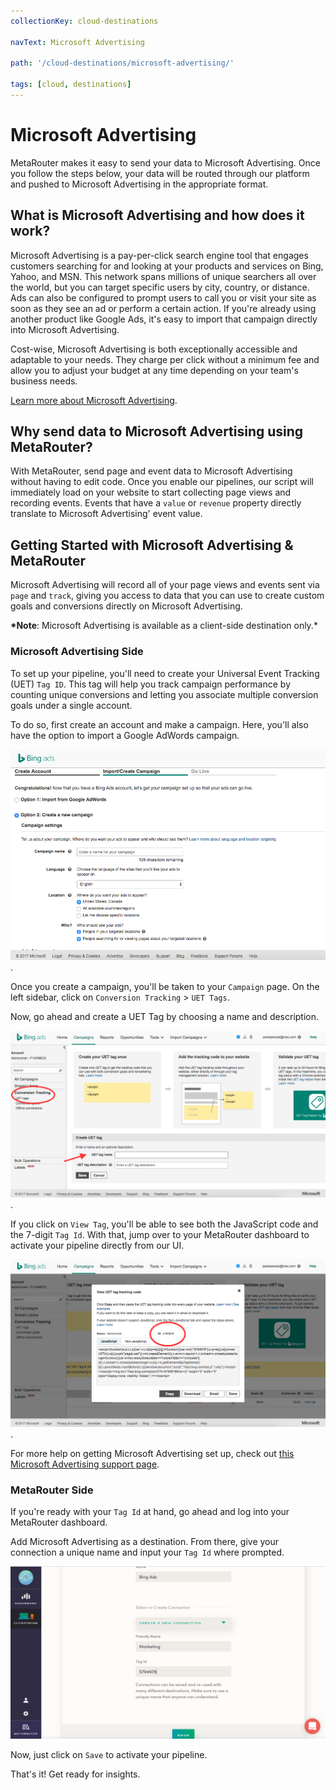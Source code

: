 ```yaml
---
collectionKey: cloud-destinations

navText: Microsoft Advertising

path: '/cloud-destinations/microsoft-advertising/'

tags: [cloud, destinations]
---
```


# Microsoft Advertising

MetaRouter makes it easy to send your data to Microsoft Advertising. Once you follow the steps below, your data will be routed through our platform and pushed to Microsoft Advertising in the appropriate format.

## What is Microsoft Advertising and how does it work?

Microsoft Advertising is a pay-per-click search engine tool that engages customers searching for and looking at your products and services on Bing, Yahoo, and MSN. This network spans millions of unique searchers all over the world, but you can target specific users by city, country, or distance. Ads can also be configured to prompt users to call you or visit your site as soon as they see an ad or perform a certain action. If you're already using another product like Google Ads, it's easy to import that campaign directly into Microsoft Advertising.

Cost-wise, Microsoft Advertising is both exceptionally accessible and adaptable to your needs. They charge per click without a minimum fee and allow you to adjust your budget at any time depending on your team's business needs.

[Learn more about Microsoft Advertising](https://secure.bingads.microsoft.com/).

## Why send data to Microsoft Advertising using MetaRouter?

With MetaRouter, send page and event data to Microsoft Advertising without having to edit code. Once you enable our pipelines, our script will immediately load on your website to start collecting page views and recording events. Events that have a `value` or `revenue` property directly translate to Microsoft Advertising' event value.

## Getting Started with Microsoft Advertising & MetaRouter

Microsoft Advertising will record all of your page views and events sent via `page` and `track`, giving you access to data that you can use to create custom goals and conversions directly on Microsoft Advertising.

**\*Note**: Microsoft Advertising is available as a client-side destination only.\*

### Microsoft Advertising Side

To set up your pipeline, you'll need to create your Universal Event Tracking (UET) `Tag ID`. This tag will help you track campaign performance by counting unique conversions and letting you associate multiple conversion goals under a single account.

To do so, first create an account and make a campaign. Here, you'll also have the option to import a Google AdWords campaign.

![bing-ads1](/images/bing-ads1.png).

Once you create a campaign, you'll be taken to your `Campaign` page. On the left sidebar, click on `Conversion Tracking` > `UET Tags`.

Now, go ahead and create a UET Tag by choosing a name and description.

![bing-ads2](/images/bing-ads2.png).

If you click on `View Tag`, you'll be able to see both the JavaScript code and the 7-digit `Tag Id`. With that, jump over to your MetaRouter dashboard to activate your pipeline directly from our UI.

![bing-ads3](/images/bing-ads3.png).

For more help on getting Microsoft Advertising set up, check out [this Microsoft Advertising support page](http://help.bingads.microsoft.com/apex/index/3/en/56705).

### MetaRouter Side

If you're ready with your `Tag Id` at hand, go ahead and log into your MetaRouter dashboard.

Add Microsoft Advertising as a destination. From there, give your connection a unique name and input your `Tag Id` where prompted.

![bing-ads4](/images/bing-ads4v2.png)

Now, just click on `Save` to activate your pipeline.

That's it! Get ready for insights.
